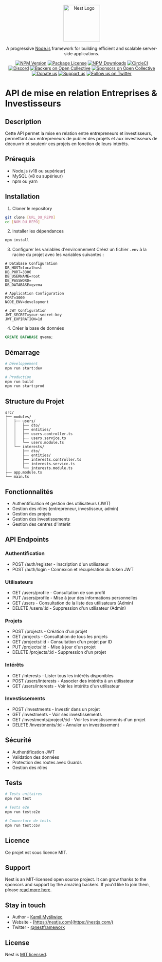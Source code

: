 <p align="center">
  <a href="http://nestjs.com/" target="blank"><img src="https://nestjs.com/img/logo-small.svg" width="120" alt="Nest Logo" /></a>
</p>

[circleci-image]: https://img.shields.io/circleci/build/github/nestjs/nest/master?token=abc123def456
[circleci-url]: https://circleci.com/gh/nestjs/nest

  <p align="center">A progressive <a href="http://nodejs.org" target="_blank">Node.js</a> framework for building efficient and scalable server-side applications.</p>
    <p align="center">
<a href="https://www.npmjs.com/~nestjscore" target="_blank"><img src="https://img.shields.io/npm/v/@nestjs/core.svg" alt="NPM Version" /></a>
<a href="https://www.npmjs.com/~nestjscore" target="_blank"><img src="https://img.shields.io/npm/l/@nestjs/core.svg" alt="Package License" /></a>
<a href="https://www.npmjs.com/~nestjscore" target="_blank"><img src="https://img.shields.io/npm/dm/@nestjs/common.svg" alt="NPM Downloads" /></a>
<a href="https://circleci.com/gh/nestjs/nest" target="_blank"><img src="https://img.shields.io/circleci/build/github/nestjs/nest/master" alt="CircleCI" /></a>
<a href="https://discord.gg/G7Qnnhy" target="_blank"><img src="https://img.shields.io/badge/discord-online-brightgreen.svg" alt="Discord"/></a>
<a href="https://opencollective.com/nest#backer" target="_blank"><img src="https://opencollective.com/nest/backers/badge.svg" alt="Backers on Open Collective" /></a>
<a href="https://opencollective.com/nest#sponsor" target="_blank"><img src="https://opencollective.com/nest/sponsors/badge.svg" alt="Sponsors on Open Collective" /></a>
  <a href="https://paypal.me/kamilmysliwiec" target="_blank"><img src="https://img.shields.io/badge/Donate-PayPal-ff3f59.svg" alt="Donate us"/></a>
    <a href="https://opencollective.com/nest#sponsor"  target="_blank"><img src="https://img.shields.io/badge/Support%20us-Open%20Collective-41B883.svg" alt="Support us"></a>
  <a href="https://twitter.com/nestframework" target="_blank"><img src="https://img.shields.io/twitter/follow/nestframework.svg?style=social&label=Follow" alt="Follow us on Twitter"></a>
</p>
  <!--[![Backers on Open Collective](https://opencollective.com/nest/backers/badge.svg)](https://opencollective.com/nest#backer)
  [![Sponsors on Open Collective](https://opencollective.com/nest/sponsors/badge.svg)](https://opencollective.com/nest#sponsor)-->

# API de mise en relation Entreprises & Investisseurs

## Description
Cette API permet la mise en relation entre entrepreneurs et investisseurs, permettant aux entrepreneurs de publier des projets et aux investisseurs de découvrir et soutenir ces projets en fonction de leurs intérêts.

## Prérequis
- Node.js (v18 ou supérieur)
- MySQL (v8 ou supérieur)
- npm ou yarn

## Installation

1. Cloner le repository
```bash
git clone [URL_DU_REPO]
cd [NOM_DU_REPO]
```

2. Installer les dépendances
```bash
npm install
```

3. Configurer les variables d'environnement
Créez un fichier `.env` à la racine du projet avec les variables suivantes :
```env
# Database Configuration
DB_HOST=localhost
DB_PORT=3306
DB_USERNAME=root
DB_PASSWORD=
DB_DATABASE=qvema

# Application Configuration
PORT=3000
NODE_ENV=development

# JWT Configuration
JWT_SECRET=your-secret-key
JWT_EXPIRATION=1d
```

4. Créer la base de données
```sql
CREATE DATABASE qvema;
```

## Démarrage

```bash
# Développement
npm run start:dev

# Production
npm run build
npm run start:prod
```

## Structure du Projet

```
src/
├── modules/
│   ├── users/
│   │   ├── dto/
│   │   ├── entities/
│   │   ├── users.controller.ts
│   │   ├── users.service.ts
│   │   └── users.module.ts
│   └── interests/
│       ├── dto/
│       ├── entities/
│       ├── interests.controller.ts
│       ├── interests.service.ts
│       └── interests.module.ts
├── app.module.ts
└── main.ts
```

## Fonctionnalités

- Authentification et gestion des utilisateurs (JWT)
- Gestion des rôles (entrepreneur, investisseur, admin)
- Gestion des projets
- Gestion des investissements
- Gestion des centres d'intérêt

## API Endpoints

### Authentification
- POST /auth/register - Inscription d'un utilisateur
- POST /auth/login - Connexion et récupération du token JWT

### Utilisateurs
- GET /users/profile - Consultation de son profil
- PUT /users/profile - Mise à jour des informations personnelles
- GET /users - Consultation de la liste des utilisateurs (Admin)
- DELETE /users/:id - Suppression d'un utilisateur (Admin)

### Projets
- POST /projects - Création d'un projet
- GET /projects - Consultation de tous les projets
- GET /projects/:id - Consultation d'un projet par ID
- PUT /projects/:id - Mise à jour d'un projet
- DELETE /projects/:id - Suppression d'un projet

### Intérêts
- GET /interests - Lister tous les intérêts disponibles
- POST /users/interests - Associer des intérêts à un utilisateur
- GET /users/interests - Voir les intérêts d'un utilisateur

### Investissements
- POST /investments - Investir dans un projet
- GET /investments - Voir ses investissements
- GET /investments/project/:id - Voir les investissements d'un projet
- DELETE /investments/:id - Annuler un investissement

## Sécurité

- Authentification JWT
- Validation des données
- Protection des routes avec Guards
- Gestion des rôles

## Tests

```bash
# Tests unitaires
npm run test

# Tests e2e
npm run test:e2e

# Couverture de tests
npm run test:cov
```

## Licence

Ce projet est sous licence MIT.

## Support

Nest is an MIT-licensed open source project. It can grow thanks to the sponsors and support by the amazing backers. If you'd like to join them, please [read more here](https://docs.nestjs.com/support).

## Stay in touch

- Author - [Kamil Myśliwiec](https://twitter.com/kammysliwiec)
- Website - [https://nestjs.com](https://nestjs.com/)
- Twitter - [@nestframework](https://twitter.com/nestframework)

## License

Nest is [MIT licensed](https://github.com/nestjs/nest/blob/master/LICENSE).
